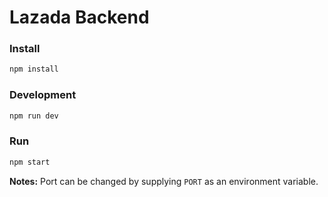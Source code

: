 # Lazada Backend

### Install

```bash
npm install
```

### Development

```bash
npm run dev
```

### Run

```bash
npm start
```

**Notes:** Port can be changed by supplying `PORT` as an environment variable.
